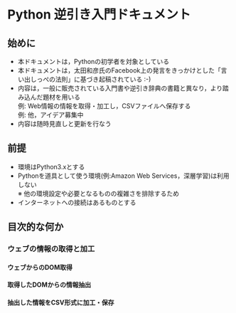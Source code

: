 # Python 逆引き入門ドキュメント

## 始めに
* 本ドキュメントは，Pythonの初学者を対象としている
* 本ドキュメントは，太田和彦氏のFacebook上の発言をきっかけとした「言い出しっぺの法則」に基づき起稿されている :-)
* 内容は，一般に販売されている入門書や逆引き辞典の書籍と異なり，より踏み込んだ題材を用いる  
例: Web情報の情報を取得・加工し，CSVファイルへ保存する  
例: 他，アイデア募集中
* 内容は随時見直しと更新を行なう

## 前提
* 環境はPython3.xとする
* Pythonを道具として使う環境(例:Amazon Web Services，深層学習)は利用しない  
※ 他の環境設定や必要となるものの複雑さを排除するため
* インターネットへの接続はあるものとする

## 目次的な何か
### ウェブの情報の取得と加工
#### ウェブからのDOM取得
#### 取得したDOMからの情報抽出
#### 抽出した情報をCSV形式に加工・保存
